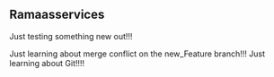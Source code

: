 ## Ramaasservices


Just testing something new out!!!

Just learning about merge conflict on the new_Feature branch!!!
Just learning about Git!!!!
